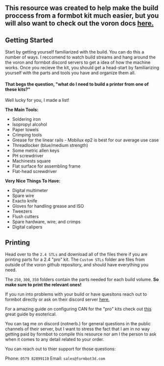 ## This resource was created to help make the build proccess from a formbot kit much easier, but you will also want to check out the voron docs [here.](https://docs.vorondesign.com/)


## Getting Started
Start by getting yourself familiarized with the build. You can do this a number of ways. I reccomend to watch build streams and hang around the the voron and formbot discord servers to get a idea of how the machine works. Once you recieve the kit, you should get a head-start by familiarizing yourself with the parts and tools you have and organize them all. 



#### That begs the question, "what do I need to build a printer from one of these kits?"

Well lucky for you, I made a list!


**The Main Tools:**
* Soldering iron
* Isopropyl alcohol
* Paper towels
* Crimping tools
* Grease for the linear rails - Mobilux ep2 is best for our average use case
* Threadlocker (blue/medium strength)
* Some metric allen keys
* PH screwdriver
* Machinests square
* Flat surface for assembling frame
* Flat-head screwdriver

**Very Nice Things To Have:**
* Digital multimeter
* Spare wire
* Exacto knife
* Gloves for handling grease and ISO
* Tweezers
* Flush cutters
* Spare hardware, wire, and crimps
* Digital calipers 


## Printing

Head over to the `2.4 STLs` and download all of the files there if you are printing parts for a 2.4 "pro" kit. The `Custom STLs` folder are files from outside of the voron github repository, and should have everything you need.

The `250`, `300`, `350`  folders contain the parts needed for each build volume. **So make sure to print the relevant ones!**


If you run into problems with your build or have quesitons reach out to formbot directly or ask on their discord server [here.](https://discord.gg/) 

For a amazing guide on configuring CAN for the "pro" kits check out [this](https://github.com/Esoterical/voron_canbus) great guide by esoterical.

You can tag me on discord (notnerb.) for general questions in the public channels of their server, but I want to stress the fact that I am in no way getting paid by formbot to compile this resource nor am I the person to ask when it comes to any detail related to your order. 

You can reach out to thier support for those questions: 

Phone: `0579 82899110`
Email: `sales@formbot3d.com`
